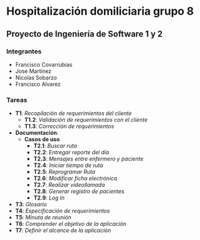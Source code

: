 ﻿# Hospitalización domiliciaria grupo 8
## Proyecto de Ingeniería de Software 1 y 2

### Integrantes
* Francisco Covarrubias
* Jose Martinez
* Nicolas Sobarzo
* Francisco Alvarez

### Tareas
* **T1**: *Recopilación de requerimientos del cliente*
	* **T1.2**: *Validación de requerimientos con el cliente*
	* **T1.3**: *Corrección de requerimientos*
* **Documentación**: 
	* **Casos de uso**
		* **T2.1**: *Buscar ruta*
		* **T2.2**: *Entregar reporte del día*
		* **T2.3**: *Mensajes entre enfermero y paciente*
		* **T2.4**: *Iniciar tiempo de ruta*
		* **T2.5**: *Reprogramar Ruta*
		* **T2.6**: *Modificar ficha electrónica*
		* **T2.7**: *Realizar videollamada*
		* **T2.8**: *Generar registro de pacientes*
		* **T2.9**: *Log In*
* **T3**: *Glosario*
* **T4**: *Especificación de requerimientos*
* **T5**: *Minuta de reunión*
* **T6**: *Comprender el objetivo de la aplicación*
* **T7**: *Definir el alcance de la aplicación*

